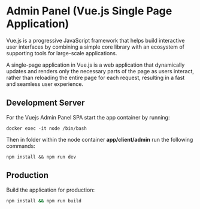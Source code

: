 # Admin Panel (Vue.js Single Page Application)

Vue.js is a progressive JavaScript framework that helps build interactive user interfaces by combining a simple core library with an ecosystem of supporting tools for large-scale applications.

A single-page application in Vue.js is a web application that dynamically updates and renders only the necessary parts of the page as users interact, rather than reloading the entire page for each request, resulting in a fast and seamless user experience.

## Development Server

For the Vuejs Admin Panel SPA start the app container by running:

```shell
docker exec -it node /bin/bash
```

Then in folder within the node container **app/client/admin** run the following commands:

```shell
npm install && npm run dev
```

## Production

Build the application for production:

```bash
npm install && npm run build
```
